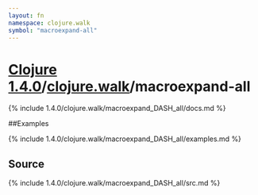 ```yaml
---
layout: fn
namespace: clojure.walk
symbol: "macroexpand-all"
---
```


# [Clojure 1.4.0](../../)/[clojure.walk](../)/macroexpand-all

{% include 1.4.0/clojure.walk/macroexpand_DASH_all/docs.md %}

##Examples

{% include 1.4.0/clojure.walk/macroexpand_DASH_all/examples.md %}
## Source
{% include 1.4.0/clojure.walk/macroexpand_DASH_all/src.md %}

